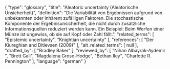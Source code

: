 {
    "type": "glossary",
    "title": "Aleatoric uncertainty (Aleatorische Unsicherheit)",
    "definition": "Die Variabilität von Ergebnissen aufgrund von unbekannten oder inhärent zufälligen Faktoren. Die stochastische Komponente der Ergebnisunsicherheit, die nicht durch zusätzliche Informationsquellen reduziert werden kann. Ein Beispiel: Beim Werfen einer Münze ist ungewiss, ob sie auf Kopf oder Zahl fällt.",
    "related_terms": [
        "Epistemic uncertainty",
        "Knightian uncertainty"
    ],
    "references": [
        "Der Kiureghian and Ditlevsen (2009)"
    ],
    "alt_related_terms": [
        null
    ],
    "drafted_by": [
        "Bradley Baker"
    ],
    "reviewed_by": [
        "Nihan Albayrak-Aydemir ",
        "Brett Gall",
        "Magdalena Grose-Hodge",
        "Bethan Iley",
        "Charlotte R. Pennington"
    ],
    "language": "german"
}